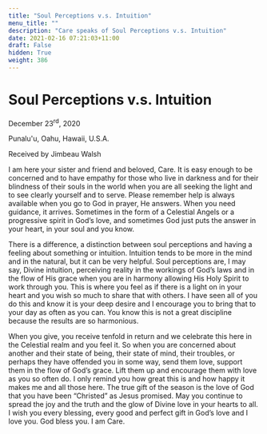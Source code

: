 ```yaml
---
title: "Soul Perceptions v.s. Intuition"
menu_title: ""
description: "Care speaks of Soul Perceptions v.s. Intuition"
date: 2021-02-16 07:21:03+11:00
draft: False
hidden: True
weight: 386
---
```

# Soul Perceptions v.s. Intuition

December 23<sup>rd</sup>, 2020

Punalu'u, Oahu, Hawaii, U.S.A.

Received by Jimbeau Walsh



I am here your sister and friend and beloved, Care.  It is easy enough to be concerned and to have empathy for those who live in darkness and for their blindness of their souls in the world when you are all seeking the light and to see clearly yourself and to serve. Please remember help is always available when you go to God in prayer, He answers. When you need guidance, it arrives. Sometimes in the form of a Celestial Angels or a progressive spirit in God’s love, and sometimes God just puts the answer in your heart, in your soul and you know.

There is a difference, a distinction between soul perceptions and having a feeling about something or intuition. Intuition tends to be more in the mind and in the natural, but it can be very helpful. Soul perceptions are, I may say, Divine intuition, perceiving reality in the workings of God’s laws and in the flow of His grace when you are in harmony allowing His Holy Spirit to work through you. This is where you feel as if there is a light on in your heart and you wish so much to share that with others. I have seen all of you do this and know it is your deep desire and I encourage you to bring that to your day as often as you can. You know this is not a great discipline because the results are so harmonious.  

When you give, you receive tenfold in return and we celebrate this here in the Celestial realm and you feel it. So when you are concerned about another and their state of being, their state of mind, their troubles, or perhaps they have offended you in some way, send them love, support them in the flow of God’s grace. Lift them up and encourage them with love as you so often do. I only remind you how great this is and how happy it makes me and all those here. The true gift of the season is the love of God that you have been “Christed” as Jesus promised. May you continue to spread the joy and the truth and the glow of Divine love in your hearts to all. I wish you every blessing, every good and perfect gift in God’s love and I love you. God bless you. I am Care. 